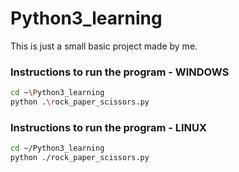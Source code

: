 # Python3_learning
This is just a small basic project made by me.

### Instructions to run the program - WINDOWS
```sh
cd ~\Python3_learning
python .\rock_paper_scissors.py
```

### Instructions to run the program - LINUX
```sh
cd ~/Python3_learning
python ./rock_paper_scissors.py
```
